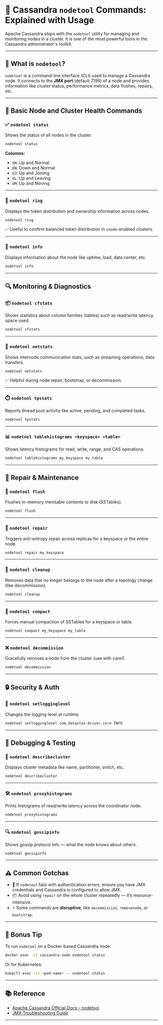 
# 📘 Cassandra `nodetool` Commands: Explained with Usage

Apache Cassandra ships with the `nodetool` utility for managing and monitoring nodes in a cluster. It is one of the most powerful tools in the Cassandra administrator's toolkit.

---

## 🔧 What is `nodetool`?

`nodetool` is a command-line interface (CLI) used to manage a Cassandra node. It connects to the **JMX port** (default 7199) of a node and provides information like cluster status, performance metrics, data flushes, repairs, etc.

---

## 🧪 Basic Node and Cluster Health Commands

### ✅ `nodetool status`

Shows the status of all nodes in the cluster.

```bash
nodetool status
```

**Columns:**
- `UN`: Up and Normal
- `DN`: Down and Normal
- `UJ`: Up and Joining
- `UL`: Up and Leaving
- `UM`: Up and Moving

---

### 🧬 `nodetool ring`

Displays the token distribution and ownership information across nodes.

```bash
nodetool ring
```

✅ Useful to confirm balanced token distribution in `vnode`-enabled clusters.

---

### 🧠 `nodetool info`

Displays information about the node like uptime, load, data center, etc.

```bash
nodetool info
```

---

## 🔍 Monitoring & Diagnostics

### 📦 `nodetool cfstats`

Shows statistics about column families (tables) such as read/write latency, space used.

```bash
nodetool cfstats
```

---

### 📶 `nodetool netstats`

Shows internode communication stats, such as streaming operations, data transfers.

```bash
nodetool netstats
```

✅ Helpful during node repair, bootstrap, or decommission.

---

### ⏱️ `nodetool tpstats`

Reports thread pool activity like active, pending, and completed tasks.

```bash
nodetool tpstats
```

---

### 📊 `nodetool tablehistograms <keyspace> <table>`

Shows latency histograms for read, write, range, and CAS operations.

```bash
nodetool tablehistograms my_keyspace my_table
```

---

## 🔄 Repair & Maintenance

### 🧼 `nodetool flush`

Flushes in-memory memtable contents to disk (SSTables).

```bash
nodetool flush
```

---

### 🔧 `nodetool repair`

Triggers anti-entropy repair across replicas for a keyspace or the entire node.

```bash
nodetool repair my_keyspace
```

---

### 🧹 `nodetool cleanup`

Removes data that no longer belongs to the node after a topology change (like decommission).

```bash
nodetool cleanup
```

---

### 🔄 `nodetool compact`

Forces manual compaction of SSTables for a keyspace or table.

```bash
nodetool compact my_keyspace my_table
```

---

### ❌ `nodetool decommission`

Gracefully removes a node from the cluster (use with care!).

```bash
nodetool decommission
```

---

## 🔒 Security & Auth

### 👤 `nodetool setlogginglevel`

Changes the logging level at runtime.

```bash
nodetool setlogginglevel com.datastax.driver.core INFO
```

---

## 🧪 Debugging & Testing

### 🔁 `nodetool describecluster`

Displays cluster metadata like name, partitioner, snitch, etc.

```bash
nodetool describecluster
```

---

### 🛠️ `nodetool proxyhistograms`

Prints histograms of read/write latency across the coordinator node.

```bash
nodetool proxyhistograms
```

---

### 🔍 `nodetool gossipinfo`

Shows gossip protocol info — what the node knows about others.

```bash
nodetool gossipinfo
```

---

## ⚠️ Common Gotchas

- 🔐 If `nodetool` fails with authentication errors, ensure you have JMX credentials and Cassandra is configured to allow JMX.
- 📦 Avoid using `repair` on the whole cluster repeatedly — it’s resource-intensive.
- ⚡ Some commands are **disruptive**, like `decommission`, `removenode`, or `bootstrap`.

---

## 📌 Bonus Tip

To run `nodetool` on a Docker-based Cassandra node:
```bash
docker exec -it cassandra-node nodetool status
```

Or for Kubernetes:
```bash
kubectl exec -it <pod-name> -- nodetool status
```

---

## 📚 Reference

- [Apache Cassandra Official Docs – nodetool](https://cassandra.apache.org/doc/latest/tools/nodetool/nodetool.html)
- [JMX Troubleshooting Guide](https://docs.datastax.com/en/archived/cassandra/2.2/cassandra/troubleshooting/trblshootJmxIssues.html)

---
